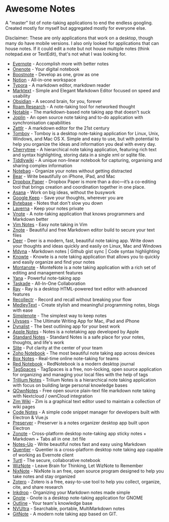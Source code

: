 # Awesome Notes
A "master" list of note-taking applications to end the endless googling. Created mostly for myself but aggregated mostly for everyone else.

Disclaimer: These are only applications that work on a desktop, though many do have mobile versions. I also only looked for applications that can house notes. If it could edit a note but not house multiple notes (think notepad.exe or TextEdit), that's not what I was looking for.

* [Evernote](https://evernote.com/) - Accomplish more with better notes
* [Onenote](https://www.microsoft.com/en-us/microsoft-365/onenote/digital-note-taking-app?ms.url=onenotecom&rtc=1) - Your digital notebook
* [Boostnote](https://boostnote.io/) - Develop as one, grow as one
* [Notion](https://www.notion.so/) - All-in-one workspace
* [Typora](https://typora.io/) - A markdown editor, markdown reader
* [Marktext](https://marktext.app/) - Simple and Elegant Markdown Editor focused on speed and usability
* [Obsidian](https://obsidian.md/) - A second brain, for you, forever
* [Roam Research](https://roamresearch.com/) - A note-taking tool for networked thought
* [Notable](https://notable.app/) - The markdown-based note taking app that doesn't suck
* [Joplin](https://joplinapp.org/) - An open source note taking and to-do application with synchronisation capabilities
* [Zettlr](https://www.zettlr.com/) - A markdown editor for the 21st century
* [Tomboy](https://wiki.gnome.org/Apps/Tomboy) - Tomboy is a desktop note-taking application for Linux, Unix, Windows, and Mac OS X. Simple and easy to use, but with potential to help you organize the ideas and information you deal with every day.
* [Cherrytree](https://www.giuspen.com/cherrytree/) - A hierarchical note taking application, featuring rich text and syntax highlighting, storing data in a single xml or sqlite file.
* [Tiddlywiki](https://tiddlywiki.com/) - A unique non-linear notebook for capturing, organising and sharing complex information
* [Notebag](https://notebag.app/) - Organize your notes without getting distracted
* [Bear](https://bear.app/) - Write beautifully on iPhone, iPad, and Mac
* [Dropbox Paper](https://www.dropbox.com/paper) - Dropbox Paper is more than a doc—it’s a co-editing tool that brings creation and coordination together in one place.
* [Asana](https://asana.com/) - Work on big ideas, without the busywork
* [Google Keep](https://keep.google.com/) - Save your thoughts, wherever you are
* [Bytebase](Bytebase.io) - Notes that don't slow you down
* [Laverna](https://laverna.cc/) - Keep your notes private
* [Vnote](https://vnotex.github.io/vnote/en_us/) - A note-taking application that knows programmers and Markdown better
* [Vim Notes](https://github.com/xolox/vim-notes) - Easy note taking in Vim
* [Znote](https://znote.io/) - Beautiful and free Markdown editor build to secure your text files
* [Deer](https://github.com/abahmed/Deer) - Deer is a modern, fast, beautiful note taking app. Write down your thoughts and ideas quickly and easily on Linux, Mac and Windows
* [Mdyna](https://mdyna.dev/) - Markdown notes | Github gist sync | Code syntax highlighting
* [Knowte](https://github.com/digimezzo/knowte) - Knowte is a note taking application that allows you to quickly and easily organize and find your notes
* [Montanote](https://github.com/urbanogardun/monte-note) - MonteNote is a note taking application with a rich set of editing and management features
* [Yana](https://yana.js.org/) - Powerful note-taking app
* [Taskade](https://www.taskade.com/) - All-In-One Collaboration
* [Ray](https://github.com/teslor/ray) - Ray is a desktop HTML-powered text editor with advanced features
* [Recollectr](https://recollectr.io/) - Record and recall without breaking your flow
* [MedleyText](https://medleytext.net/) - Create stylish and meaningful programming notes, blogs with ease
* [Simplenote](https://simplenote.com/) - The simplest way to keep notes
* [Ulysses](https://ulysses.app/) - The Ultimate Writing App for Mac, iPad and iPhone
* [Dynalist](https://dynalist.io/) - The best outlining app for your best work
* [Apple Notes](https://www.icloud.com/notes) - Notes is a notetaking app developed by Apple
* [Standard Notes](https://standardnotes.org/) - Standard Notes is a safe place for your notes, thoughts, and life's work
* [Slite](https://slite.com/) - Put clarity at the center of your team
* [Zoho Notebook](https://www.zoho.com/notebook/) - The most beautiful note taking app across devices
* [Box Notes](https://www.box.com/notes) - Real-time online note-taking for teams
* [Red Notebook](https://github.com/jendrikseipp/rednotebook) - RedNotebook is a modern desktop journal
* [TagSpaces](https://github.com/tagspaces/tagspaces) - TagSpaces is a free, non-locking, open source application for organizing and managing your local files with the help of tags
* [Trillium Notes](https://github.com/zadam/trilium) - Trilium Notes is a hierarchical note taking application with focus on building large personal knowledge bases
* [QOwnNotes](https://www.qownnotes.org/) - Free open source plain-text file markdown note taking with Nextcloud / ownCloud integration
* [Zim Wiki](https://zim-wiki.org/) - Zim is a graphical text editor used to maintain a collection of wiki pages
* [Code Notes](https://lauthieb.github.io/code-notes/) - A simple code snippet manager for developers built with Electron & Vue.js
* [Preserver](https://github.com/hsbalar/preserver) - Preserver is a notes organizer desktop app built upon Electron
* [Zonote](https://github.com/zonetti/zonote) - Cross-platform desktop note-taking app sticky notes + Markdown + Tabs all in one .txt file
* [Notes-Up](https://github.com/Philip-Scott/Notes-up) - Write beautiful notes fast and easy using Markdown
* [Quentier](https://github.com/d1vanov/quentier) - Quentier is a cross-platform desktop note taking app capable of working as Evernote client
* [Turtl](https://turtlapp.com/) - The secure, collaborative notebook
* [WizNote](https://www.wiz.cn/) - Leave Brain for Thinking, Let WizNote to Remember
* [NixNote](http://nixnote.org/NixNote-Home/) - NixNote is an free, open source program designed to help you take notes and stay organized
* [Zotero](https://www.zotero.org/) - Zotero is a free, easy-to-use tool to help you collect, organize, cite, and share research
* [Inkdrop](https://www.inkdrop.app/) - Organizing your Markdown notes made simple
* [Gnote](https://help.gnome.org/users/gnote/stable/introduction.html.en) - Gnote is a desktop note-taking application for GNOME
* [Outline](https://www.getoutline.com/) - Your team's knowledge base
* [NVUltra](https://nvultra.com/) - Searchable, portable, MultiMarkdown notes
* [GitNote](https://gitnoteapp.com) - A modern note taking app based on GIT.
